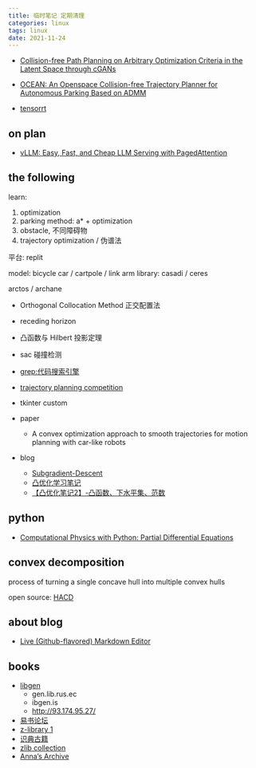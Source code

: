 ```yaml
---
title: 临时笔记 定期清理 
categories: linux 
tags: linux 
date: 2021-11-24
---
```


- [Collision-free Path Planning on Arbitrary Optimization Criteria in the Latent Space through cGANs](https://arxiv.org/abs/2202.13062)
- [OCEAN: An Openspace Collision-free Trajectory Planner for Autonomous Parking Based on ADMM](https://arxiv.org/abs/2403.05090)

- [tensorrt](https://developer.nvidia.com/tensorrt)

## on plan
- [vLLM: Easy, Fast, and Cheap LLM Serving with PagedAttention](https://vllm.ai/)

## the following


learn:

1. optimization
2. parking method: a* + optimization
3. obstacle, 不同障碍物
4. trajectory optimization / 伪谱法

平台: replit
 
model: bicycle car / cartpole / link arm
library: casadi / ceres

arctos / archane


- Orthogonal Collocation Method 正交配置法
- receding horizon
- 凸函数与 Hilbert 投影定理
- sac 碰撞检测
 
- [grep:代码搜索引擎](https://grep.app/)
- [trajectory planning competition](https://www.tpcap.net/#/)
- tkinter custom


- paper
    - A convex optimization approach to smooth trajectories for motion planning with car-like robots
- blog
    - [Subgradient-Descent](https://mcneela.github.io/machine_learning/2020/04/24/Subgradient-Descent.html)
    - [凸优化学习笔记](https://www.zhihu.com/column/c_1201908961185931264)
    - [【凸优化笔记2】-凸函数、下水平集、范数](https://zhuanlan.zhihu.com/p/102098039)

## python

- [Computational Physics with Python: Partial Differential Equations](https://medium.com/@_monitsharma/computational-physics-with-python-partial-differential-equations-2b5054115c0e)

## convex decomposition

process of turning a single concave hull into multiple convex hulls

open source: [HACD](http://khaledmammou.com/hacd.html)

## about blog

- [Live (Github-flavored) Markdown Editor](https://github.com/jbt/markdown-editor)


## books
 
- [libgen](https://libgen.gs/index.php)
    - gen.lib.rus.ec
    - ibgen.is
    - http://93.174.95.27/
- [易书论坛](https://bbs.yibook.org/)
- [z-library 1](https://bbs.yibook.org/d/211-z-librarywang-zhan-10tdian-zi-shu-chong-zi-yue-1800mo-ce)
- [识典古籍](https://shidianguji.com/) 
- [zlib collection](http://pilimi.org/zlib.html)
- [Anna’s Archive](https://annas-archive.org/search?q=)